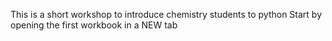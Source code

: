 This is a short workshop to introduce chemistry students to python
Start by opening the first workbook in a NEW tab
